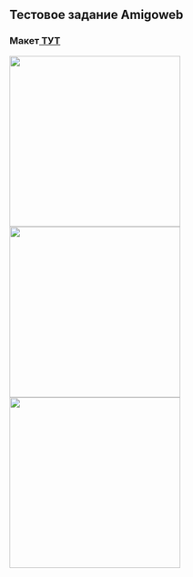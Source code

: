 <h2>Тестовое задание Amigoweb</h2>
<h3>Макет<a href='https://www.figma.com/file/Lz2p2uwl96ck03V4qkJL0w/Untitled?node-id=0%3A1'> ТУТ</a></h3>
<div style="display: flex, width: 1000px, justify-content: space-between">
    <img src="https://sun9-42.userapi.com/impg/ad5ZglovxXSfkSGdu3Nz_MAQ4ltyG308lbaFZw/h6qH9uqtEIA.jpg?size=751x695&quality=96&proxy=1&sign=6bc0db1b37b41cb8e2cc093425837532&type=album" height=300>
    <img src="https://sun9-75.userapi.com/impg/B2gi1lWK-S8cRzCr8oV7hNWDq4e9YlqgiOUY5w/LOLTRYsZ1gE.jpg?size=748x693&quality=96&proxy=1&sign=956c438c0515a4af6f876dbdb1e19eb8&type=album" height=300>
    <img src="https://sun9-76.userapi.com/impg/-ESH0IWiYt37pe3jLLErJenaAs2D3glkAduZUA/NnuRwNSc7p4.jpg?size=751x672&quality=96&proxy=1&sign=b9842d293ed1b89194aa345eceb17cdf&type=album" height=300>
</div>
